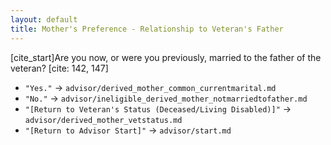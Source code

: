 ```yaml
---
layout: default
title: Mother's Preference - Relationship to Veteran's Father
---
```


[cite_start]Are you now, or were you previously, married to the father of the veteran? [cite: 142, 147]

* `"Yes."` -> `advisor/derived_mother_common_currentmarital.md`
* `"No."` -> `advisor/ineligible_derived_mother_notmarriedtofather.md`
* `"[Return to Veteran's Status (Deceased/Living Disabled)]"` -> `advisor/derived_mother_vetstatus.md`
* `"[Return to Advisor Start]"` -> `advisor/start.md`
